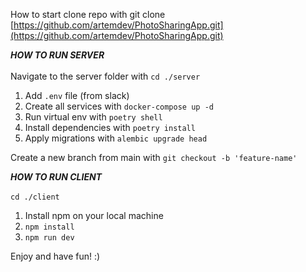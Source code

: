How to start clone repo with git clone [https://github.com/artemdev/PhotoSharingApp.git](https://github.com/artemdev/PhotoSharingApp.git)

***HOW TO RUN SERVER*** <br /> <br />
Navigate to the server folder with ```cd ./server```

1. Add ```.env``` file (from slack)
2. Create all services with ```docker-compose up -d```
3. Run virtual env with ```poetry shell```
4. Install dependencies with ```poetry install```
5. Apply migrations with ```alembic upgrade head```

Create a new branch from main with ```git checkout -b 'feature-name'```

***HOW TO RUN CLIENT*** <br /> <br />
```cd ./client```
1. Install npm on your local machine
2. ```npm install```
3. ```npm run dev```




Enjoy and have fun! :)
